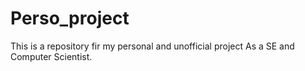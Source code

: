 # Perso_project 
This is a repository fir my personal and unofficial project 
As a SE and Computer Scientist. 
